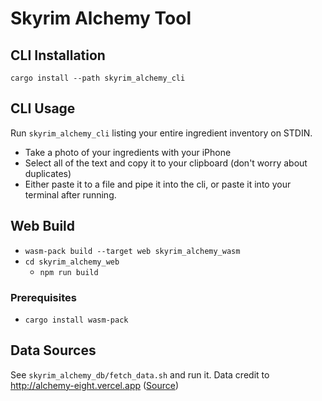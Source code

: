 # Skyrim Alchemy Tool

## CLI Installation
`cargo install --path skyrim_alchemy_cli`

## CLI Usage
Run `skyrim_alchemy_cli` listing your entire ingredient inventory on STDIN.

* Take a photo of your ingredients with your iPhone
* Select all of the text and copy it to your clipboard (don't worry about duplicates)
* Either paste it to a file and pipe it into the cli, or paste it into your terminal after running.

## Web Build

- `wasm-pack build --target web skyrim_alchemy_wasm`
- `cd skyrim_alchemy_web`
    - `npm run build`

### Prerequisites
- `cargo install wasm-pack`

## Data Sources
See `skyrim_alchemy_db/fetch_data.sh` and run it.
Data credit to http://alchemy-eight.vercel.app ([Source](https://github.com/Finbel/alchemy))
